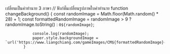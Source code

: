 เปลี่ยนเป็นคำทำนาย 3 ภาษา
// ฟังก์ชั่นเปลี่ยนรูปภาพใบคำทำนาย
            function changeBackground() {
                const randomImage = Math.floor(Math.random() * 28) + 1;
                const formattedRandomImage = randomImage > 9 ? randomImage.toString() : `0${randomImage}`;

                console.log(randomImage);
                paper.style.backgroundImage = `url('https://www.liangchiang.com/gameImages/CM${formattedRandomImage}-1.jpg')`//url('https://semicon.github.io/siamsee/zxcv-${randomImage}.jpg')`;
            }
